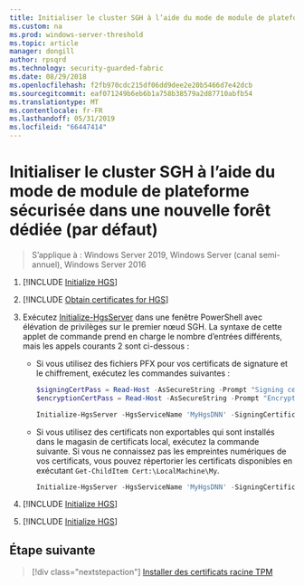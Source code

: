 ```yaml
---
title: Initialiser le cluster SGH à l’aide du mode de module de plateforme sécurisée dans une nouvelle forêt dédiée (par défaut)
ms.custom: na
ms.prod: windows-server-threshold
ms.topic: article
manager: dongill
author: rpsqrd
ms.technology: security-guarded-fabric
ms.date: 08/29/2018
ms.openlocfilehash: f2fb970cdc215df06dd9dee2e20b5466d7e42dcb
ms.sourcegitcommit: eaf071249b6eb6b1a758b38579a2d87710abfb54
ms.translationtype: MT
ms.contentlocale: fr-FR
ms.lasthandoff: 05/31/2019
ms.locfileid: "66447414"
---
```

# <a name="initialize-the-hgs-cluster-using-tpm-mode-in-a-new-dedicated-forest-default"></a>Initialiser le cluster SGH à l’aide du mode de module de plateforme sécurisée dans une nouvelle forêt dédiée (par défaut)

>S’applique à : Windows Server 2019, Windows Server (canal semi-annuel), Windows Server 2016

1.  [!INCLUDE [Initialize HGS](../../../includes/guarded-fabric-initialize-hgs-default-step-one.md)]

2.  [!INCLUDE [Obtain certificates for HGS](../../../includes/guarded-fabric-initialize-hgs-default-step-two.md)]

3.  Exécutez [Initialize-HgsServer](https://technet.microsoft.com/library/mt652185.aspx) dans une fenêtre PowerShell avec élévation de privilèges sur le premier nœud SGH. La syntaxe de cette applet de commande prend en charge le nombre d’entrées différents, mais les appels courants 2 sont ci-dessous :

    -   Si vous utilisez des fichiers PFX pour vos certificats de signature et le chiffrement, exécutez les commandes suivantes :

        ```powershell
        $signingCertPass = Read-Host -AsSecureString -Prompt "Signing certificate password"
        $encryptionCertPass = Read-Host -AsSecureString -Prompt "Encryption certificate password"

        Initialize-HgsServer -HgsServiceName 'MyHgsDNN' -SigningCertificatePath '.\signCert.pfx' -SigningCertificatePassword $signingCertPass -EncryptionCertificatePath '.\encCert.pfx' -EncryptionCertificatePassword $encryptionCertPass -TrustTpm
        ```

    -   Si vous utilisez des certificats non exportables qui sont installés dans le magasin de certificats local, exécutez la commande suivante. Si vous ne connaissez pas les empreintes numériques de vos certificats, vous pouvez répertorier les certificats disponibles en exécutant `Get-ChildItem Cert:\LocalMachine\My`.

        ```powershell
        Initialize-HgsServer -HgsServiceName 'MyHgsDNN' -SigningCertificateThumbprint '1A2B3C4D5E6F...' -EncryptionCertificateThumbprint '0F9E8D7C6B5A...' -TrustTpm
        ```

4.  [!INCLUDE [Initialize HGS](../../../includes/guarded-fabric-initialize-hgs-default-step-four.md)]

5.  [!INCLUDE [Initialize HGS](../../../includes/guarded-fabric-initialize-hgs-default-step-five.md)]

## <a name="next-step"></a>Étape suivante

> [!div class="nextstepaction"]
> [Installer des certificats racine TPM](guarded-fabric-install-trusted-tpm-root-certificates.md)
  